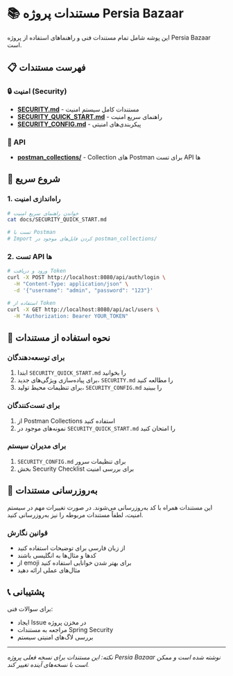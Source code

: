 # 📚 مستندات پروژه Persia Bazaar

این پوشه شامل تمام مستندات فنی و راهنماهای استفاده از پروژه Persia Bazaar است.

## 📋 فهرست مستندات

### 🔒 امنیت (Security)
- **[SECURITY.md](./SECURITY.md)** - مستندات کامل سیستم امنیت
- **[SECURITY_QUICK_START.md](./SECURITY_QUICK_START.md)** - راهنمای سریع امنیت
- **[SECURITY_CONFIG.md](./SECURITY_CONFIG.md)** - پیکربندی‌های امنیتی

### 🔧 API
- **[postman_collections/](./postman_collections/)** - Collection های Postman برای تست API ها

## 🚀 شروع سریع

### 1. راه‌اندازی امنیت
```bash
# خواندن راهنمای سریع امنیت
cat docs/SECURITY_QUICK_START.md

# تست با Postman
# Import کردن فایل‌های موجود در postman_collections/
```

### 2. تست API ها
```bash
# ورود و دریافت Token
curl -X POST http://localhost:8080/api/auth/login \
  -H "Content-Type: application/json" \
  -d '{"username": "admin", "password": "123"}'

# استفاده از Token
curl -X GET http://localhost:8080/api/acl/users \
  -H "Authorization: Bearer YOUR_TOKEN"
```

## 📖 نحوه استفاده از مستندات

### برای توسعه‌دهندگان
1. ابتدا `SECURITY_QUICK_START.md` را بخوانید
2. برای پیاده‌سازی ویژگی‌های جدید، `SECURITY.md` را مطالعه کنید
3. برای تنظیمات محیط تولید، `SECURITY_CONFIG.md` را ببینید

### برای تست‌کنندگان
1. از Postman Collections استفاده کنید
2. نمونه‌های موجود در `SECURITY_QUICK_START.md` را امتحان کنید

### برای مدیران سیستم
1. `SECURITY_CONFIG.md` برای تنظیمات سرور
2. بخش Security Checklist برای بررسی امنیت

## 🔄 به‌روزرسانی مستندات

این مستندات همراه با کد به‌روزرسانی می‌شوند. در صورت تغییرات مهم در سیستم امنیت، لطفاً مستندات مربوطه را نیز به‌روزرسانی کنید.

### قوانین نگارش
- از زبان فارسی برای توضیحات استفاده کنید
- کدها و مثال‌ها به انگلیسی باشند
- از emoji برای بهتر شدن خوانایی استفاده کنید
- مثال‌های عملی ارائه دهید

## 📞 پشتیبانی

برای سوالات فنی:
- ایجاد Issue در مخزن پروژه
- مراجعه به مستندات Spring Security
- بررسی لاگ‌های امنیتی سیستم

---

*نکته: این مستندات برای نسخه فعلی پروژه Persia Bazaar نوشته شده است و ممکن است با نسخه‌های آینده تغییر کند.*
